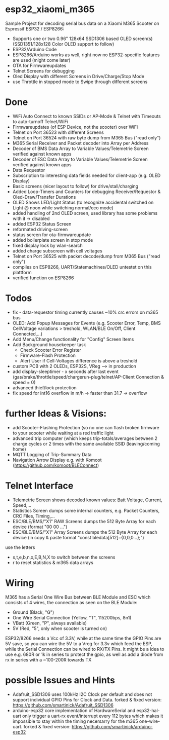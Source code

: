 # esp32_xiaomi_m365
Sample Project for decoding serial bus data on a Xiaomi M365 Scooter on Espressif ESP32 / ESP8266:
- Supports one or two 0.96" 128x64 SSD1306 based OLED screen(s) (SSD1351/128x128 Color OLED support to follow)
- ESP32/Arduino Code
- ESP8266/Arduino works as well, right now no ESP32-specific features are used (might come later)
- OTA for Firmwareupdates
- Telnet Screens for debugging
- Oled Display with different Screens in Drive/Charge/Stop Mode
- use Throttle in stopped mode to Swipe through different screens

# Done
- WiFi Auto Connect to known SSIDs or AP-Mode & Telnet with Timeouts to auto-turnoff Telnet/WiFi
- Firmwareupdates (of ESP Device, not the scooter) over WiFi
- Telnet on Port 36523 with different Screens
- Telnet on Port 36524 with raw byte dump from M365 Bus ("read only")
- M365 Serial Receiver and Packet decoder into Array per Address
- Decoder of BMS Data Array to Variable Values/Telemetrie Screen verified against known apps
- Decoder of ESC Data Array to Variable Values/Telemetrie Screen verified against known apps
- Data Requestor
- Subscription to interesting data fields needed for client-app (e.g. OLED Display)
- Basic screens (nicer layout to follow) for drive/stall/charging
- Added Loop-Timers and Counters for debugging Receiver/Requestor & Oled-Draw/Transfer Durations
- OLED Shows LED/Light Status (to recognize accidental switched on Light @ noon while switching normal/eco mode)
- added handling of 2nd OLED screen, used library has some problems with it -> disabled
- added ESP32 Status Screen
- reformated driving-screen
- status screen for ota-firmwareupdate
- added boilerplate screen in stop mode
- fixed display lock by wlan-search
- added charge subscreen with cell voltages
- Telnet on Port 36525 with packet decode/dump from M365 Bus ("read only")
- compiles on ESP8266, UART/Statemachines/OLED untestet on this plattform
- verified function on ESP8266

# Todos
 - fix - data-requestor timing currently causes ~10% crc errors on m365 bus
 - OLED: Add Popup Messages for Events (e.g. Scooter Error, Temp, BMS CellVoltage variations > treshold, WLAN/BLE On/Off, Client Connected,...)
 - Add Menu/Change functionality for "Config" Screen Items
 - Add Background housekeeper task 
   - Check Scooter Error Register
   - Firmware-Flash Protection
   - Alert User if Cell-Voltages difference is above a treshold
 - custom PCB with 2 OLEDs, ESP32S, VReg --> in production
 - add display-sleeptimer - x seconds after last event (gas/brake/throttle/speed/chargerun-plug/telnet/AP-Client Connection & speed = 0)
 - advanced thief/lock protection
 - fix speed for int16 overflow in m/h -> faster than 31.7 -> overflow

# further Ideas & Visions:
 - add Scooter-Flashing Protection (so no one can flash broken firmware to your scooter while waiting at a red traffic light
 - advanced trip computer (which keeps trip-totals/averages between 2 charge cycles or 2 times with the same available SSID (leaving/coming home)
 - MQTT Logging of Trip-Summary Data
 - Navigation Arrow Display e.g. with Komoot (https://github.com/komoot/BLEConnect)
 
# Telnet Interface
 - Telemetrie Screen shows decoded known values: Batt Voltage, Current, Speed,... 
 - Statistics Screen dumps some internal counters, e.g. Packet Counters, CRC Files, Timing,...
 - ESC/BLE/BMS/"X1" RAW Screens dumps the 512 Byte Array for each device (format "00 00 ...")
 - ESC/BLE/BMS/"X1" Array Screens dumps the 512 Byte Array for each device (in copy & paste format "const bledata[512]={0,0,0...};")

use the letters
 - s,t,e,b,n,x,E,B,N,X to switch between the screens
 - r to reset statistics & m365 data arrays

# Wiring
M365 has a Serial One Wire Bus between BLE Module and ESC which consists of 4 wires, the connection as seen on the BLE Module:
- Ground  (Black, "G")
- One Wire Serial Connection (Yellow, "T", 115200bps, 8n1)
- VBatt (Green, "P", always available)
- 5V (Red, "5", only when scooter is turned on)

ESP32/8266 needs a Vcc of 3.3V, while at the same time the GPIO Pins are 5V save, so you can wire the 5V to a Vreg for 3.3v which feed the ESP, while the Serial Connection can be wired to RX/TX Pins.
It might be a idea to use e.g. 680R or 1k in series to protect the gpio, as well as add a diode from rx in series with a ~100-200R towards TX

# possible Issues and Hints
 - Adafruit_SSD1306 uses 100kHz I2C Clock per default and does not support individual GPIO Pins for Clock and Data. forked & fixed version: https://github.com/smartinick/Adafruit_SSD1306
 - arduino-esp32 core implementation of HardwareSerial and esp32-hal-uart only trigger a uart-rx event/interrupt every 112 bytes which makes it impossible to stay within the timing necersarry for the m365 one-wire-uart. forked & fixed version: https://github.com/smartinick/arduino-esp32
